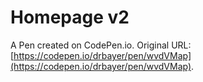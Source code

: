 # Homepage v2

A Pen created on CodePen.io. Original URL: [https://codepen.io/drbayer/pen/wvdVMap](https://codepen.io/drbayer/pen/wvdVMap).



